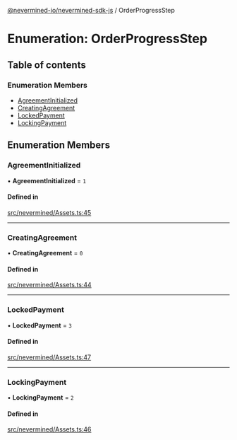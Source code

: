 [@nevermined-io/nevermined-sdk-js](../code-reference.md) / OrderProgressStep

# Enumeration: OrderProgressStep

## Table of contents

### Enumeration Members

- [AgreementInitialized](OrderProgressStep.md#agreementinitialized)
- [CreatingAgreement](OrderProgressStep.md#creatingagreement)
- [LockedPayment](OrderProgressStep.md#lockedpayment)
- [LockingPayment](OrderProgressStep.md#lockingpayment)

## Enumeration Members

### AgreementInitialized

• **AgreementInitialized** = ``1``

#### Defined in

[src/nevermined/Assets.ts:45](https://github.com/nevermined-io/sdk-js/blob/b9e384c/src/nevermined/Assets.ts#L45)

___

### CreatingAgreement

• **CreatingAgreement** = ``0``

#### Defined in

[src/nevermined/Assets.ts:44](https://github.com/nevermined-io/sdk-js/blob/b9e384c/src/nevermined/Assets.ts#L44)

___

### LockedPayment

• **LockedPayment** = ``3``

#### Defined in

[src/nevermined/Assets.ts:47](https://github.com/nevermined-io/sdk-js/blob/b9e384c/src/nevermined/Assets.ts#L47)

___

### LockingPayment

• **LockingPayment** = ``2``

#### Defined in

[src/nevermined/Assets.ts:46](https://github.com/nevermined-io/sdk-js/blob/b9e384c/src/nevermined/Assets.ts#L46)

